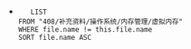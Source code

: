*   
    ```dataview
	   LIST
	FROM "408/补充资料/操作系统/内存管理/虚拟内存"
	WHERE file.name != this.file.name
	SORT file.name ASC
    ```
